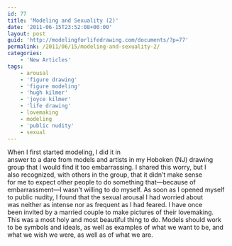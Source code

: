 ```yaml
---
id: 77
title: 'Modeling and Sexuality (2)'
date: '2011-06-15T23:52:08+00:00'
layout: post
guid: 'http://modelingforlifedrawing.com/documents/?p=77'
permalink: /2011/06/15/modeling-and-sexuality-2/
categories:
    - 'New Articles'
tags:
    - arousal
    - 'figure drawing'
    - 'figure modeling'
    - 'hugh kilmer'
    - 'joyce kilmer'
    - 'life drawing'
    - lovemaking
    - modeling
    - 'public nudity'
    - sexual
---
```


When I first started modeling, I did it in  
 answer to a dare from models and artists in my Hoboken (NJ) drawing  
group that I would find it too embarrassing. I shared this worry, but I  
 also recognized, with others in the group, that it didn’t make sense  
for me to expect other people to do something that—because of  
embarrassment—I wasn’t willing to do myself. As soon as I opened myself  
 to public nudity, I found that the sexual arousal I had worried about  
was neither as intense nor as frequent as I had feared. I have once  
been invited by a married couple to make pictures of their lovemaking.   
This was a most holy and most beautiful thing to do. Models should work  
to be symbols and ideals, as well as examples of what we want to be, and  
 what we wish we were, as well as of what we are.